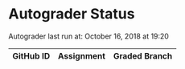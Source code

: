 # Autograder Status
Autograder last run at: October 16, 2018 at 19:20

| GitHub ID | Assignment | Graded Branch |
|-----------|------------|---------------|
